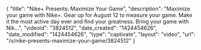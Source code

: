 {
    "title": "Nike+ Presents: Maximize Your Game",
    "description": "Maximize your game with Nike+. Gear up for August 12 to measure your game. Make it the most active day ever and find your greatness. Bring your game with Nik...",
    "videoid": "3824512",
    "date_created": "1424454626",
    "date_modified": "1424454626",
    "type": "captivate",
    "layout": "video",
    "url": "\/v\/nike-presents-maximize-your-game\/3824512"
}